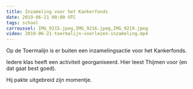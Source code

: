 ```yaml
---
title: Inzameling voor het Kankerfonds
date: 2019-06-21 00:00 UTC
tags: school
carroussel: IMG_9215.jpeg,IMG_9216.jpeg,IMG_9219.jpeg
video: 2019-06-21-toermalijn-voorlezen-inzameling.mp4
---
```

Op de Toermalijn is er buiten een inzamelingsactie voor het Kankerfonds. 

Iedere klas heeft een activiteit georganiseerd. Hier leest Thijmen voor (en dat gaat best goed).

Hij pakte uitgebreid zijn momentje.



